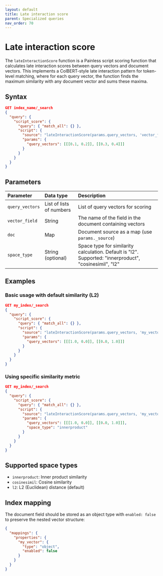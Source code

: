 ```yaml
---
layout: default
title: Late interaction score
parent: Specialized queries
nav_order: 70
---
```


# Late interaction score

The `lateInteractionScore` function is a Painless script scoring function that calculates late interaction scores between query vectors and document vectors. This implements a ColBERT-style late interaction pattern for token-level matching, where for each query vector, the function finds the maximum similarity with any document vector and sums these maxima.

## Syntax

```json
GET index_name/_search
{
  "query": {
    "script_score": {
      "query": { "match_all": {} },
      "script": {
        "source": "lateInteractionScore(params.query_vectors, 'vector_field', params._source)",
        "params": {
          "query_vectors": [[[0.1, 0.2]], [[0.3, 0.4]]]
        }
      }
    }
  }
}
```

## Parameters

| Parameter | Data type | Description |
| :--- | :--- | :--- |
| `query_vectors` | List of lists of numbers | List of query vectors for scoring |
| `vector_field` | String | The name of the field in the document containing vectors |
| `doc` | Map | Document source as a map (use `params._source`) |
| `space_type` | String (optional) | Space type for similarity calculation. Default is "l2". Supported: "innerproduct", "cosinesimil", "l2" |

## Examples

### Basic usage with default similarity (L2)

```json
GET my_index/_search
{
  "query": {
    "script_score": {
      "query": { "match_all": {} },
      "script": {
        "source": "lateInteractionScore(params.query_vectors, 'my_vector', params._source)",
        "params": {
          "query_vectors": [[[1.0, 0.0]], [[0.0, 1.0]]]
        }
      }
    }
  }
}
```

### Using specific similarity metric

```json
GET my_index/_search
{
  "query": {
    "script_score": {
      "query": { "match_all": {} },
      "script": {
        "source": "lateInteractionScore(params.query_vectors, 'my_vector', params._source, params.space_type)",
        "params": {
          "query_vectors": [[[1.0, 0.0]], [[0.0, 1.0]]],
          "space_type": "innerproduct"
        }
      }
    }
  }
}
```

## Supported space types

- `innerproduct`: Inner product similarity
- `cosinesimil`: Cosine similarity  
- `l2`: L2 (Euclidean) distance (default)

## Index mapping

The document field should be stored as an object type with `enabled: false` to preserve the nested vector structure:

```json
{
  "mappings": {
    "properties": {
      "my_vector": {
        "type": "object",
        "enabled": false
      }
    }
  }
}
```
